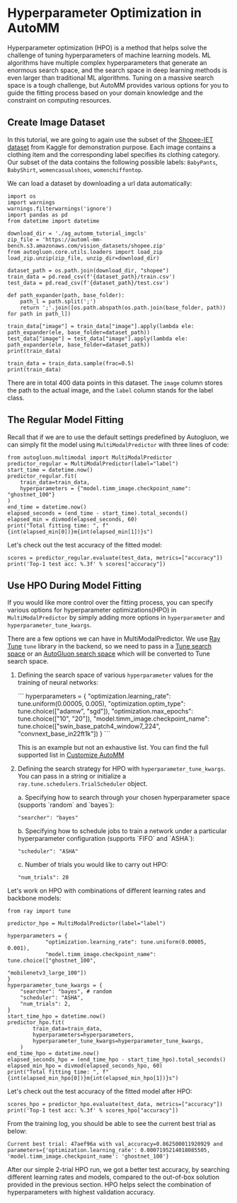 # Hyperparameter Optimization in AutoMM

Hyperparameter optimization (HPO) is a method that helps solve the challenge of tuning hyperparameters of machine learning models. ML algorithms have multiple complex hyperparameters that generate an enormous search space, and the search space in deep learning methods is even larger than traditional ML algorithms. Tuning on a massive search space is a tough challenge, but AutoMM provides various options for you to guide the fitting process based on your domain knowledge and the constraint on computing resources.

## Create Image Dataset

In this tutorial, we are going to again use the subset of the [Shopee-IET dataset](https://www.kaggle.com/c/shopee-iet-machine-learning-competition/data) from Kaggle for demonstration purpose. Each image contains a clothing item and the corresponding label specifies its clothing category. Our subset of the data contains the following possible labels: `BabyPants`, `BabyShirt`, `womencasualshoes`, `womenchiffontop`.

We can load a dataset by downloading a url data automatically:

```{.python .input}
import os
import warnings
warnings.filterwarnings('ignore')
import pandas as pd
from datetime import datetime

download_dir = './ag_automm_tutorial_imgcls'
zip_file = 'https://automl-mm-bench.s3.amazonaws.com/vision_datasets/shopee.zip'
from autogluon.core.utils.loaders import load_zip
load_zip.unzip(zip_file, unzip_dir=download_dir)

dataset_path = os.path.join(download_dir, "shopee")
train_data = pd.read_csv(f'{dataset_path}/train.csv')
test_data = pd.read_csv(f'{dataset_path}/test.csv')

def path_expander(path, base_folder):
    path_l = path.split(';')
    return ';'.join([os.path.abspath(os.path.join(base_folder, path)) for path in path_l])

train_data["image"] = train_data["image"].apply(lambda ele: path_expander(ele, base_folder=dataset_path))
test_data["image"] = test_data["image"].apply(lambda ele: path_expander(ele, base_folder=dataset_path))
print(train_data)

train_data = train_data.sample(frac=0.5)
print(train_data)
```

There are in total 400 data points in this dataset. The `image` column stores the path to the actual image, and the `label` column stands for the label class. 


## The Regular Model Fitting

Recall that if we are to use the default settings predefined by Autogluon, we can simply fit the model using `MultiModalPredictor` with three lines of code:


```{.python .input}
from autogluon.multimodal import MultiModalPredictor
predictor_regular = MultiModalPredictor(label="label")
start_time = datetime.now()
predictor_regular.fit(
    train_data=train_data,
    hyperparameters = {"model.timm_image.checkpoint_name": "ghostnet_100"}
)
end_time = datetime.now()
elapsed_seconds = (end_time - start_time).total_seconds()
elapsed_min = divmod(elapsed_seconds, 60)
print("Total fitting time: ", f"{int(elapsed_min[0])}m{int(elapsed_min[1])}s")
```

Let's check out the test accuracy of the fitted model:

```{.python .input}
scores = predictor_regular.evaluate(test_data, metrics=["accuracy"])
print('Top-1 test acc: %.3f' % scores["accuracy"])
```


## Use HPO During Model Fitting

If you would like more control over the fitting process, you can specify various options for hyperparameter optimizations(HPO) in `MultiModalPredictor` by simply adding more options in `hyperparameter` and `hyperparameter_tune_kwargs`.

There are a few options we can have in MultiModalPredictor. We use [Ray Tune](https://docs.ray.io/en/latest/tune/index.html) `tune` library in the backend, so we need to pass in a [Tune search space](https://docs.ray.io/en/latest/tune/api_docs/search_space.html) or an [AutoGluon search space](https://auto.gluon.ai/dev/tutorials/course/core.html) which will be converted to Tune search space.

1. Defining the search space of various `hyperparameter` values for the training of neural networks:

<ul>
```
hyperparameters = {
        "optimization.learning_rate": tune.uniform(0.00005, 0.005),
        "optimization.optim_type": tune.choice(["adamw", "sgd"]),
        "optimization.max_epochs": tune.choice(["10", "20"]), 
        "model.timm_image.checkpoint_name": tune.choice(["swin_base_patch4_window7_224", "convnext_base_in22ft1k"])
        }
```

This is an example but not an exhaustive list. You can find the full supported list in [Customize AutoMM](https://auto.gluon.ai/stable/tutorials/multimodal/customization.html#sec-automm-customization)
</ul>
    
2. Defining the search strategy for HPO with `hyperparameter_tune_kwargs`. You can pass in a string or initialize a `ray.tune.schedulers.TrialScheduler` object.

<ul>
a. Specifying how to search through your chosen hyperparameter space (supports `random` and `bayes`):
    
```
"searcher": "bayes"
```
</ul>

<ul>
b. Specifying how to schedule jobs to train a network under a particular hyperparameter configuration (supports `FIFO` and `ASHA`):

```            
"scheduler": "ASHA"
```
</ul>

<ul>
c. Number of trials you would like to carry out HPO:
            
```
"num_trials": 20
```
</ul>

Let's work on HPO with combinations of different learning rates and backbone models:

```{.python .input}
from ray import tune

predictor_hpo = MultiModalPredictor(label="label")

hyperparameters = {
            "optimization.learning_rate": tune.uniform(0.00005, 0.001),
            "model.timm_image.checkpoint_name": tune.choice(["ghostnet_100",
                                                             "mobilenetv3_large_100"])
}
hyperparameter_tune_kwargs = {
    "searcher": "bayes", # random
    "scheduler": "ASHA",
    "num_trials": 2,
}
start_time_hpo = datetime.now()
predictor_hpo.fit(
        train_data=train_data,
        hyperparameters=hyperparameters,
        hyperparameter_tune_kwargs=hyperparameter_tune_kwargs,
    )
end_time_hpo = datetime.now()
elapsed_seconds_hpo = (end_time_hpo - start_time_hpo).total_seconds()
elapsed_min_hpo = divmod(elapsed_seconds_hpo, 60)
print("Total fitting time: ", f"{int(elapsed_min_hpo[0])}m{int(elapsed_min_hpo[1])}s")
```

Let's check out the test accuracy of the fitted model after HPO:

```{.python .input}
scores_hpo = predictor_hpo.evaluate(test_data, metrics=["accuracy"])
print('Top-1 test acc: %.3f' % scores_hpo["accuracy"])
```

From the training log, you should be able to see the current best trial as below:

```
Current best trial: 47aef96a with val_accuracy=0.862500011920929 and parameters={'optimization.learning_rate': 0.0007195214018085505, 'model.timm_image.checkpoint_name': 'ghostnet_100'}
```
After our simple 2-trial HPO run, we got a better test accuracy, by searching different learning rates and models, compared to the out-of-box solution provided in the previous section. HPO helps select the combination of hyperparameters with highest validation accuracy. 
